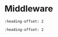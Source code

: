 # Middleware

```{include} /release/commonrn/topics/nxp_motor_control.md
:heading-offset: 2
```

```{include} /release/commonrn/topics/nxp_freemaster.md
:heading-offset: 2
```
